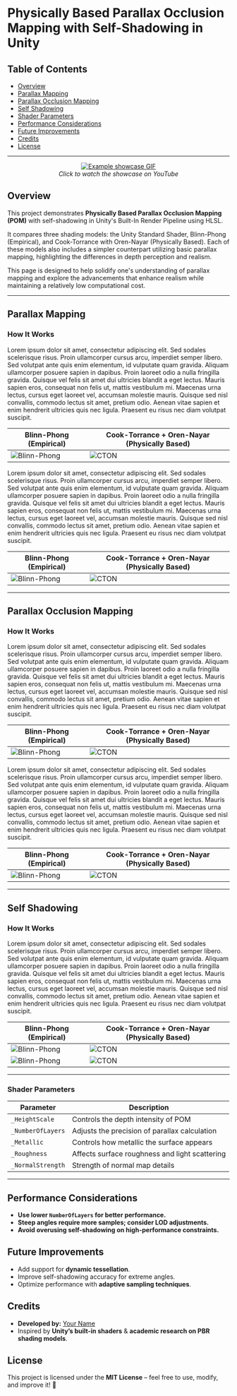 # Physically Based Parallax Occlusion Mapping with Self-Shadowing in Unity  

## Table of Contents

- [Overview](#overview)
- [Parallax Mapping](#parallax-mapping)
- [Parallax Occlusion Mapping](#parallax-occlusion-mapping)
- [Self Shadowing](#self-shadowing)
- [Shader Parameters](#shader-parameters)
- [Performance Considerations](#performance-considerations)
- [Future Improvements](#future-improvements)
- [Credits](#credits)
- [License](#license)

---
<p align="center">
  <a href="https://youtu.be/GjTtb7B6h1A">
    <img src="https://github.com/bentoBAUX/Physically-Based-Parallax-Occlusion-Mapping-with-Self-Shadowing/blob/master/Assets/Images/GIF.gif" alt="Example showcase GIF" />
  </a>
  <br>
  <em>Click to watch the showcase on YouTube</em>
</p>
  
## Overview
This project demonstrates **Physically Based Parallax Occlusion Mapping (POM)** with self-shadowing in Unity's Built-In Render Pipeline using HLSL.

It compares three shading models: the Unity Standard Shader, Blinn-Phong (Empirical), and Cook-Torrance with Oren-Nayar (Physically Based). Each of these models also includes a simpler counterpart utilizing basic parallax mapping, highlighting the differences in depth perception and realism.

This page is designed to help solidify one's understanding of parallax mapping and explore the advancements that enhance realism while maintaining a relatively low computational cost.

---

## Parallax Mapping

### How It Works  

Lorem ipsum dolor sit amet, consectetur adipiscing elit. Sed sodales scelerisque risus. Proin ullamcorper cursus arcu, imperdiet semper libero. Sed volutpat ante quis enim elementum, id vulputate quam gravida. Aliquam ullamcorper posuere sapien in dapibus. Proin laoreet odio a nulla fringilla gravida. Quisque vel felis sit amet dui ultricies blandit a eget lectus. Mauris sapien eros, consequat non felis ut, mattis vestibulum mi. Maecenas urna lectus, cursus eget laoreet vel, accumsan molestie mauris. Quisque sed nisl convallis, commodo lectus sit amet, pretium odio. Aenean vitae sapien et enim hendrerit ultricies quis nec ligula. Praesent eu risus nec diam volutpat suscipit.

| **Blinn-Phong (Empirical)** | **Cook-Torrance + Oren-Nayar (Physically Based)** |
|--------------------------|--------------------------------------|
| ![Blinn-Phong](https://github.com/bentoBAUX/Physically-Based-Parallax-Occlusion-Mapping-with-Self-Shadowing/blob/master/Assets/Images/Comparison/Simple/Brick%20BP%20-%20Simple%20UP.jpg) | ![CTON](https://github.com/bentoBAUX/Physically-Based-Parallax-Occlusion-Mapping-with-Self-Shadowing/blob/master/Assets/Images/Comparison/Simple/Brick%20CT%20-%20Simple%20UP.jpg) |

Lorem ipsum dolor sit amet, consectetur adipiscing elit. Sed sodales scelerisque risus. Proin ullamcorper cursus arcu, imperdiet semper libero. Sed volutpat ante quis enim elementum, id vulputate quam gravida. Aliquam ullamcorper posuere sapien in dapibus. Proin laoreet odio a nulla fringilla gravida. Quisque vel felis sit amet dui ultricies blandit a eget lectus. Mauris sapien eros, consequat non felis ut, mattis vestibulum mi. Maecenas urna lectus, cursus eget laoreet vel, accumsan molestie mauris. Quisque sed nisl convallis, commodo lectus sit amet, pretium odio. Aenean vitae sapien et enim hendrerit ultricies quis nec ligula. Praesent eu risus nec diam volutpat suscipit.

| **Blinn-Phong (Empirical)** | **Cook-Torrance + Oren-Nayar (Physically Based)** |
|--------------------------|--------------------------------------|
| ![Blinn-Phong](https://github.com/bentoBAUX/Physically-Based-Parallax-Occlusion-Mapping-with-Self-Shadowing/blob/master/Assets/Images/Comparison/Simple/Brick%20BP%20-%20Simple%20SIDE.jpg) | ![CTON](https://github.com/bentoBAUX/Physically-Based-Parallax-Occlusion-Mapping-with-Self-Shadowing/blob/master/Assets/Images/Comparison/Simple/Brick%20CT%20-%20Simple%20SIDE.jpg) |

---
## Parallax Occlusion Mapping

### How It Works  

Lorem ipsum dolor sit amet, consectetur adipiscing elit. Sed sodales scelerisque risus. Proin ullamcorper cursus arcu, imperdiet semper libero. Sed volutpat ante quis enim elementum, id vulputate quam gravida. Aliquam ullamcorper posuere sapien in dapibus. Proin laoreet odio a nulla fringilla gravida. Quisque vel felis sit amet dui ultricies blandit a eget lectus. Mauris sapien eros, consequat non felis ut, mattis vestibulum mi. Maecenas urna lectus, cursus eget laoreet vel, accumsan molestie mauris. Quisque sed nisl convallis, commodo lectus sit amet, pretium odio. Aenean vitae sapien et enim hendrerit ultricies quis nec ligula. Praesent eu risus nec diam volutpat suscipit.

| **Blinn-Phong (Empirical)** | **Cook-Torrance + Oren-Nayar (Physically Based)** |
|--------------------------|--------------------------------------|
| ![Blinn-Phong](https://github.com/bentoBAUX/Physically-Based-Parallax-Occlusion-Mapping-with-Self-Shadowing/blob/master/Assets/Images/Comparison/POM/Brick%20BP%20-%20Steep%20UP.jpg) | ![CTON](https://github.com/bentoBAUX/Physically-Based-Parallax-Occlusion-Mapping-with-Self-Shadowing/blob/master/Assets/Images/Comparison/POM/Brick%20CT%20-%20Steep%20UP.jpg) |

Lorem ipsum dolor sit amet, consectetur adipiscing elit. Sed sodales scelerisque risus. Proin ullamcorper cursus arcu, imperdiet semper libero. Sed volutpat ante quis enim elementum, id vulputate quam gravida. Aliquam ullamcorper posuere sapien in dapibus. Proin laoreet odio a nulla fringilla gravida. Quisque vel felis sit amet dui ultricies blandit a eget lectus. Mauris sapien eros, consequat non felis ut, mattis vestibulum mi. Maecenas urna lectus, cursus eget laoreet vel, accumsan molestie mauris. Quisque sed nisl convallis, commodo lectus sit amet, pretium odio. Aenean vitae sapien et enim hendrerit ultricies quis nec ligula. Praesent eu risus nec diam volutpat suscipit.

| **Blinn-Phong (Empirical)** | **Cook-Torrance + Oren-Nayar (Physically Based)** |
|--------------------------|--------------------------------------|
| ![Blinn-Phong](https://github.com/bentoBAUX/Physically-Based-Parallax-Occlusion-Mapping-with-Self-Shadowing/blob/master/Assets/Images/Comparison/POM/Brick%20BP%20-%20Steep%20SIDE.jpg) | ![CTON](https://github.com/bentoBAUX/Physically-Based-Parallax-Occlusion-Mapping-with-Self-Shadowing/blob/master/Assets/Images/Comparison/POM/Brick%20CT%20-%20Steep%20SIDE.jpg) |

--- 
## Self Shadowing

### How It Works  

Lorem ipsum dolor sit amet, consectetur adipiscing elit. Sed sodales scelerisque risus. Proin ullamcorper cursus arcu, imperdiet semper libero. Sed volutpat ante quis enim elementum, id vulputate quam gravida. Aliquam ullamcorper posuere sapien in dapibus. Proin laoreet odio a nulla fringilla gravida. Quisque vel felis sit amet dui ultricies blandit a eget lectus. Mauris sapien eros, consequat non felis ut, mattis vestibulum mi. Maecenas urna lectus, cursus eget laoreet vel, accumsan molestie mauris. Quisque sed nisl convallis, commodo lectus sit amet, pretium odio. Aenean vitae sapien et enim hendrerit ultricies quis nec ligula. Praesent eu risus nec diam volutpat suscipit.

|**Blinn-Phong (Empirical)** | **Cook-Torrance + Oren-Nayar (Physically Based)** |
|--------------------------|--------------------------------------|
| ![Blinn-Phong](https://github.com/bentoBAUX/Physically-Based-Parallax-Occlusion-Mapping-with-Self-Shadowing/blob/master/Assets/Images/Comparison/Self%20Shadow/Brick%20BP%20-%20Shadow%20UP.jpg) | ![CTON](https://github.com/bentoBAUX/Physically-Based-Parallax-Occlusion-Mapping-with-Self-Shadowing/blob/master/Assets/Images/Comparison/Self%20Shadow/Brick%20CT%20-%20Shadow%20UP.jpg) |
| ![Blinn-Phong](https://github.com/bentoBAUX/Physically-Based-Parallax-Occlusion-Mapping-with-Self-Shadowing/blob/master/Assets/Images/Comparison/Self%20Shadow/Brick%20BP%20-%20Shadow%20SIDE.jpg) | ![CTON](https://github.com/bentoBAUX/Physically-Based-Parallax-Occlusion-Mapping-with-Self-Shadowing/blob/master/Assets/Images/Comparison/Self%20Shadow/Brick%20CT%20-%20Shadow%20SIDE.jpg) |


---


### Shader Parameters  
| **Parameter** | **Description** |
|--------------|----------------|
| `_HeightScale` | Controls the depth intensity of POM |
| `_NumberOfLayers` | Adjusts the precision of parallax calculation |
| `_Metallic` | Controls how metallic the surface appears |
| `_Roughness` | Affects surface roughness and light scattering |
| `_NormalStrength` | Strength of normal map details |

---
## Performance Considerations  

- **Use lower `NumberOfLayers` for better performance.**  
- **Steep angles require more samples; consider LOD adjustments.**  
- **Avoid overusing self-shadowing on high-performance constraints.**  

## Future Improvements  

- Add support for **dynamic tessellation**.  
- Improve self-shadowing accuracy for extreme angles.  
- Optimize performance with **adaptive sampling techniques**.  


## Credits  

- **Developed by:** [Your Name](https://github.com/yourusername)  
- Inspired by **Unity’s built-in shaders** & **academic research on PBR shading models**.  


## License  

This project is licensed under the **MIT License** – feel free to use, modify, and improve it! 🎨  

